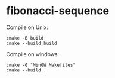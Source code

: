 # fibonacci-sequence

Compile on Unix:
```
cmake -B build
cmake --build build
```
Compile on windows:
```
cmake -G "MinGW Makefiles" 
cmake --build .
```
